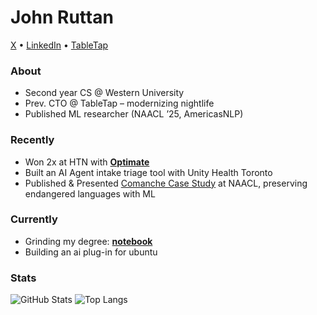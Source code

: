 # John Ruttan

[X](https://x.com/jruttan0) • [LinkedIn](https://www.linkedin.com/in/jack-ruttan-495866232) • [TableTap](https://admin.tabletap.ca)

### About
- Second year CS @ Western University  
- Prev. CTO @ TableTap – modernizing nightlife  
- Published ML researcher (NAACL ’25, AmericasNLP)  

### Recently
- Won 2x at HTN with **[Optimate](https://github.com/jruttan1/Optimate)**
- Built an AI Agent intake triage tool with Unity Health Toronto
- Published & Presented [Comanche Case Study](https://aclanthology.org/2025.americasnlp-1.4/) at NAACL, preserving endangered languages with ML

### Currently
- Grinding my degree: **[notebook](https://github.com/jruttan1/cs-notebook)**
- Building an ai plug-in for ubuntu

### Stats
![GitHub Stats](https://github-readme-stats.vercel.app/api?username=jruttan1&show_icons=true&theme=tokyonight)
![Top Langs](https://github-readme-stats.vercel.app/api/top-langs/?username=jruttan1&layout=compact&theme=tokyonight)
